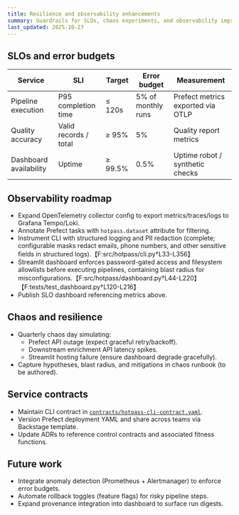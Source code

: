 ```yaml
---
title: Resilience and observability enhancements
summary: Guardrails for SLOs, chaos experiments, and observability improvements.
last_updated: 2025-10-27
---
```


## SLOs and error budgets

| Service                | SLI                   | Target  | Error budget       | Measurement                       |
| ---------------------- | --------------------- | ------- | ------------------ | --------------------------------- |
| Pipeline execution     | P95 completion time   | ≤ 120s  | 5% of monthly runs | Prefect metrics exported via OTLP |
| Quality accuracy       | Valid records / total | ≥ 95%   | 5%                 | Quality report metrics            |
| Dashboard availability | Uptime                | ≥ 99.5% | 0.5%               | Uptime robot / synthetic checks   |

## Observability roadmap

- Expand OpenTelemetry collector config to export metrics/traces/logs to Grafana Tempo/Loki.
- Annotate Prefect tasks with `hotpass.dataset` attribute for filtering.
- Instrument CLI with structured logging and PII redaction (complete; configurable masks redact emails, phone numbers, and other sensitive fields in structured logs).【F:src/hotpass/cli.py†L33-L356】
- Streamlit dashboard enforces password-gated access and filesystem allowlists before executing pipelines, containing blast radius for misconfigurations.【F:src/hotpass/dashboard.py†L44-L220】【F:tests/test_dashboard.py†L120-L216】
- Publish SLO dashboard referencing metrics above.

## Chaos and resilience

- Quarterly chaos day simulating:
  - Prefect API outage (expect graceful retry/backoff).
  - Downstream enrichment API latency spikes.
  - Streamlit hosting failure (ensure dashboard degrade gracefully).
- Capture hypotheses, blast radius, and mitigations in chaos runbook (to be authored).

## Service contracts

- Maintain CLI contract in [`contracts/hotpass-cli-contract.yaml`](../../contracts/hotpass-cli-contract.yaml).
- Version Prefect deployment YAML and share across teams via Backstage template.
- Update ADRs to reference control contracts and associated fitness functions.

## Future work

- Integrate anomaly detection (Prometheus + Alertmanager) to enforce error budgets.
- Automate rollback toggles (feature flags) for risky pipeline steps.
- Expand provenance integration into dashboard to surface run digests.
